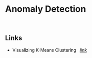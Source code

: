 Anomaly Detection
=================
<br>



Links 
-----
-  Visualizing K-Means Clustering &nbsp; [*link*](https://www.naftaliharris.com/blog/visualizing-k-means-clustering/)
